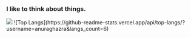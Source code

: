 ### I like to think about things.

<img src="https://github-readme-stats.vercel.app/api/top-langs/?username=StaniszewskiA"/>
![Top Langs](https://github-readme-stats.vercel.app/api/top-langs/?username=anuraghazra&langs_count=6)

<!--
**StaniszewskiA/StaniszewskiA** is a ✨ _special_ ✨ repository because its `README.md` (this file) appears on your GitHub profile.
